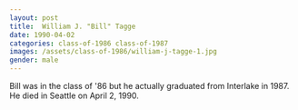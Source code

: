 ```yaml
---
layout: post
title:  William J. "Bill" Tagge
date: 1990-04-02
categories: class-of-1986 class-of-1987
images: /assets/class-of-1986/william-j-tagge-1.jpg
gender: male
---
```

Bill was in the class of '86 but he actually graduated from Interlake in 1987.  He died in Seattle on April 2, 1990.
